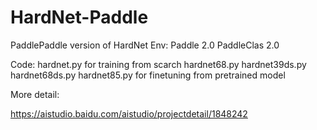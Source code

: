 # HardNet-Paddle
PaddlePaddle version of HardNet 
Env:
   Paddle 2.0
   PaddleClas 2.0

Code:
hardnet.py for training from scarch
hardnet68.py hardnet39ds.py hardnet68ds.py hardnet85.py for finetuning from pretrained model


More detail:

https://aistudio.baidu.com/aistudio/projectdetail/1848242
